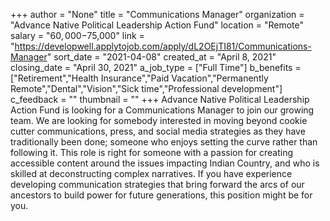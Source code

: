 +++
author = "None"
title = "Communications Manager"
organization = "Advance Native Political Leadership Action Fund"
location = "Remote"
salary = "$60,000-$75,000"
link = "https://developwell.applytojob.com/apply/dL2OEjTI81/Communications-Manager"
sort_date = "2021-04-08"
created_at = "April 8, 2021"
closing_date = "April 30, 2021"
a_job_type = ["Full Time"]
b_benefits = ["Retirement","Health Insurance","Paid Vacation","Permanently Remote","Dental","Vision","Sick time","Professional development"]
c_feedback = ""
thumbnail = ""
+++
Advance Native Political Leadership Action Fund is looking for a Communications Manager to join our growing team. We are looking for somebody interested in moving beyond cookie cutter communications, press, and social media strategies as they have traditionally been done; someone who enjoys setting the curve rather than following it. This role is right for someone with a passion for creating accessible content around the issues impacting Indian Country, and who is skilled at deconstructing complex narratives. If you have experience developing communication strategies that bring forward the arcs of our ancestors to build power for future generations, this position might be for you. 